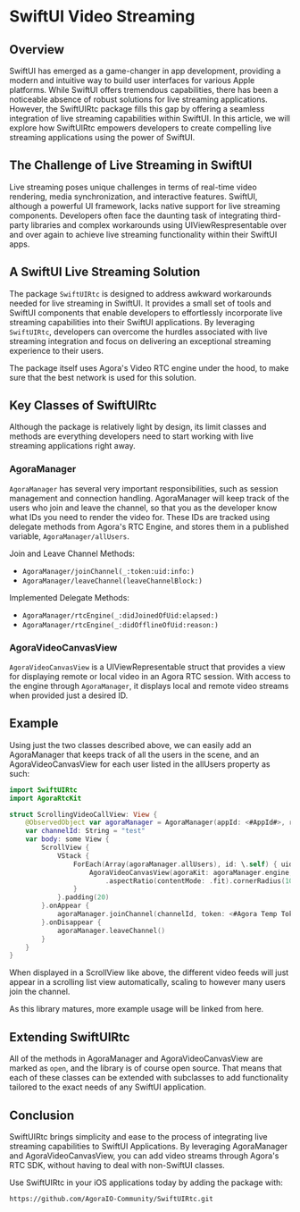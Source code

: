 # SwiftUI Video Streaming

## Overview

SwiftUI has emerged as a game-changer in app development, providing a modern and intuitive way to build user interfaces for various Apple platforms. While SwiftUI offers tremendous capabilities, there has been a noticeable absence of robust solutions for live streaming applications. However, the SwiftUIRtc package fills this gap by offering a seamless integration of live streaming capabilities within SwiftUI. In this article, we will explore how SwiftUIRtc empowers developers to create compelling live streaming applications using the power of SwiftUI.

## The Challenge of Live Streaming in SwiftUI

Live streaming poses unique challenges in terms of real-time video rendering, media synchronization, and interactive features. SwiftUI, although a powerful UI framework, lacks native support for live streaming components. Developers often face the daunting task of integrating third-party libraries and complex workarounds using UIViewRespresentable over and over again to achieve live streaming functionality within their SwiftUI apps.

## A SwiftUI Live Streaming Solution

The package `SwiftUIRtc` is designed to address awkward workarounds needed for live streaming in SwiftUI. It provides a small set of tools and SwiftUI components that enable developers to effortlessly incorporate live streaming capabilities into their SwiftUI applications. By leveraging ``SwiftUIRtc``, developers can overcome the hurdles associated with live streaming integration and focus on delivering an exceptional streaming experience to their users.

The package itself uses Agora's Video RTC engine under the hood, to make sure that the best network is used for this solution.

## Key Classes of SwiftUIRtc

Although the package is relatively light by design, its limit classes and methods are everything developers need to start working with live streaming applications right away.

### AgoraManager

``AgoraManager`` has several very important responsibilities, such as session management and connection handling. AgoraManager will keep track of the users who join and leave the channel, so that you as the developer know what IDs you need to render the video for. These IDs are tracked using delegate methods from Agora's RTC Engine, and stores them in a published variable, ``AgoraManager/allUsers``.

Join and Leave Channel Methods:

- ``AgoraManager/joinChannel(_:token:uid:info:)``
- ``AgoraManager/leaveChannel(leaveChannelBlock:)``

Implemented Delegate Methods:

- ``AgoraManager/rtcEngine(_:didJoinedOfUid:elapsed:)``
- ``AgoraManager/rtcEngine(_:didOfflineOfUid:reason:)``

### AgoraVideoCanvasView

``AgoraVideoCanvasView`` is a UIViewRepresentable struct that provides a view for displaying remote or local video in an Agora RTC session. With access to the engine through ``AgoraManager``, it displays local and remote video streams when provided just a desired ID.

## Example

Using just the two classes described above, we can easily add an AgoraManager that keeps track of all the users in the scene, and an AgoraVideoCanvasView for each user listed in the allUsers property as such: 

```swift
import SwiftUIRtc
import AgoraRtcKit

struct ScrollingVideoCallView: View {
    @ObservedObject var agoraManager = AgoraManager(appId: <#AppId#>, role: .broadcaster)
    var channelId: String = "test"
    var body: some View {
        ScrollView {
            VStack {
                ForEach(Array(agoraManager.allUsers), id: \.self) { uid in
                    AgoraVideoCanvasView(agoraKit: agoraManager.engine, uid: uid)
                        .aspectRatio(contentMode: .fit).cornerRadius(10)
                }
            }.padding(20)
        }.onAppear {
            agoraManager.joinChannel(channelId, token: <#Agora Temp Token#>)
        }.onDisappear {
            agoraManager.leaveChannel()
        }
    }
}
```

When displayed in a ScrollView like above, the different video feeds will just appear in a scrolling list view automatically, scaling to however many users join the channel.

As this library matures, more example usage will be linked from here.

## Extending SwiftUIRtc

All of the methods in AgoraManager and AgoraVideoCanvasView are marked as `open`, and the library is of course open source. That means that each of these classes can be extended with subclasses to add functionality tailored to the exact needs of any SwiftUI application.

## Conclusion

SwiftUIRtc brings simplicity and ease to the process of integrating live streaming capabilities to SwiftUI Applications. By leveraging AgoraManager and AgoraVideoCanvasView, you can add video streams through Agora's RTC SDK, without having to deal with non-SwiftUI classes.

Use SwiftUIRtc in your iOS applications today by adding the package with:

```txt
https://github.com/AgoraIO-Community/SwiftUIRtc.git
```

